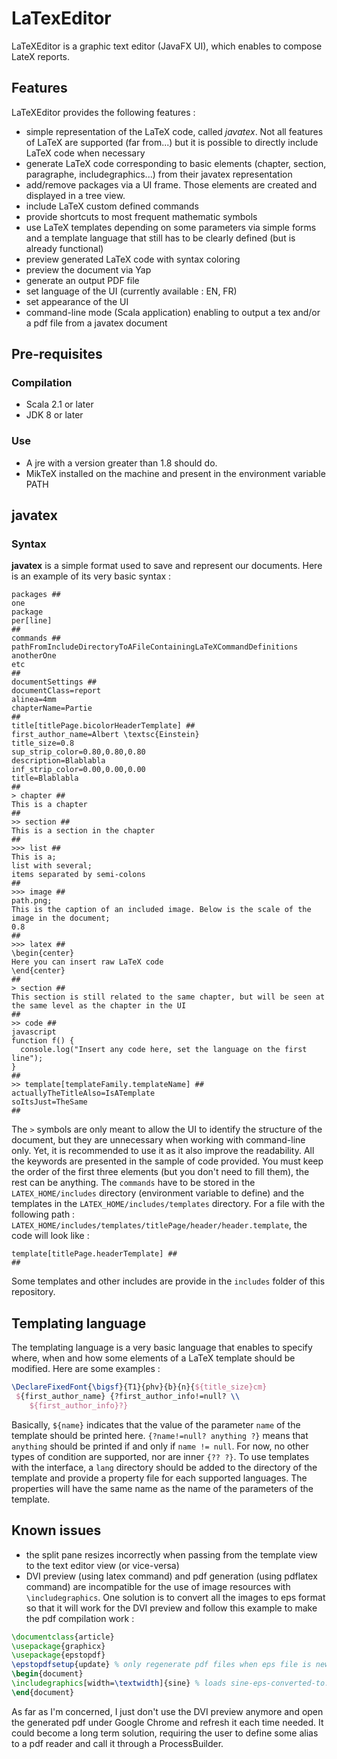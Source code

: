 # LaTexEditor

LaTeXEditor is a graphic text editor (JavaFX UI), which enables to compose LateX reports.

## Features

LaTeXEditor provides the following features :

- simple representation of the LaTeX code, called *javatex*. Not all features of LaTeX are supported (far from...) but it is possible to directly include LaTeX code when necessary
- generate LaTeX code corresponding to basic elements (chapter, section, paragraphe, includegraphics...) from their javatex representation
- add/remove packages via a UI frame. Those elements are created and displayed in a tree view.
- include LaTeX custom defined commands
- provide shortcuts to most frequent mathematic symbols
- use LaTeX templates depending on some parameters via simple forms and a template language that still has to be clearly defined (but is already functional)
- preview generated LaTeX code with syntax coloring
- preview the document via Yap
- generate an output PDF file
- set language of the UI (currently available : EN, FR)
- set appearance of the UI
- command-line mode (Scala application) enabling to output a tex and/or a pdf file from a javatex document

## Pre-requisites

### Compilation

- Scala 2.1 or later
- JDK 8 or later

### Use

- A jre with a version greater than 1.8 should do.
- MikTeX installed on the machine and present in the environment variable PATH

## javatex

### Syntax

**javatex** is a simple format used to save and represent our documents. Here is an example of its very basic syntax :

```javatex
packages ##
one
package
per[line]
##
commands ##
pathFromIncludeDirectoryToAFileContainingLaTeXCommandDefinitions
anotherOne
etc
##
documentSettings ##
documentClass=report
alinea=4mm
chapterName=Partie
##
title[titlePage.bicolorHeaderTemplate] ##
first_author_name=Albert \textsc{Einstein}
title_size=0.8
sup_strip_color=0.80,0.80,0.80
description=Blablabla
inf_strip_color=0.00,0.00,0.00
title=Blablabla
##
> chapter ##
This is a chapter
##
>> section ## 
This is a section in the chapter
##
>>> list ##
This is a;
list with several;
items separated by semi-colons
##
>>> image ##
path.png;
This is the caption of an included image. Below is the scale of the image in the document;
0.8
##
>>> latex ##
\begin{center}
Here you can insert raw LaTeX code
\end{center}
##
> section ##
This section is still related to the same chapter, but will be seen at the same level as the chapter in the UI
##
>> code ##
javascript
function f() {
  console.log("Insert any code here, set the language on the first line");
}
##
>> template[templateFamily.templateName] ##
actuallyTheTitleAlso=IsATemplate
soItsJust=TheSame
##
```
The `>` symbols are only meant to allow the UI to identify the structure of the document, but they are unnecessary when working with command-line only. Yet, it is recommended to use it as it also improve the readability. All the keywords are presented in the sample of code provided. You must keep the order of the first three elements (but you don't need to fill them), the rest can be anything. The `commands` have to be stored in the `LATEX_HOME/includes` directory (environment variable to define) and the templates in the `LATEX_HOME/includes/templates` directory. For a file with the following path : `LATEX_HOME/includes/templates/titlePage/header/header.template`, the code will look like :

```javatex
template[titlePage.headerTemplate] ##
##
```

Some templates and other includes are provide in the `includes` folder of this repository.

## Templating language

The templating language is a very basic language that enables to specify where, when and how some elements of a LaTeX template should be modified. Here are some examples :

```latex
\DeclareFixedFont{\bigsf}{T1}{phv}{b}{n}{${title_size}cm}
 ${first_author_name} {?first_author_info!=null? \\
	${first_author_info}?}
```

Basically, `${name}` indicates that the value of the parameter `name` of the template should be printed here. `{?name!=null? anything ?}` means that `anything` should be printed if and only if `name != null`. For now, no other types of condition are supported, nor are inner `{?? ?}`. To use templates with the interface, a `lang` directory should be added to the directory of the template and provide a property file for each supported languages. The properties will have the same name as the name of the parameters of the template.

## Known issues

- the split pane resizes incorrectly when passing from the template view to the text editor view (or vice-versa)
- DVI preview (using latex command) and pdf generation (using pdflatex command) are incompatible for the use of image resources with `\includegraphics`. One solution is to convert all the images to eps format so that it will work for the DVI preview and follow this example to make the pdf compilation work :

```latex
\documentclass{article}
\usepackage{graphicx}
\usepackage{epstopdf}
\epstopdfsetup{update} % only regenerate pdf files when eps file is newer
\begin{document}
\includegraphics[width=\textwidth]{sine} % loads sine-eps-converted-to.pdf
\end{document}
```

As far as I'm concerned, I just don't use the DVI preview anymore and open the generated pdf under Google Chrome and refresh it each time needed. It could become a long term solution, requiring the user to define some alias to a pdf reader and call it through a ProcessBuilder.
